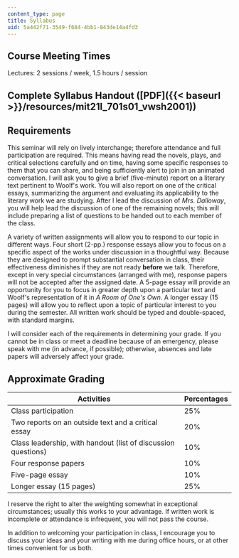 ```yaml
---
content_type: page
title: Syllabus
uid: 5a442f71-3549-f684-4bb1-843de14a4fd3
---
```


Course Meeting Times
--------------------

Lectures: 2 sessions / week, 1.5 hours / session

Complete Syllabus Handout ([PDF]({{< baseurl >}}/resources/mit21l_701s01_vwsh2001))
-----------------------------------------------------------------------------------

Requirements
------------

This seminar will rely on lively interchange; therefore attendance and full participation are required. This means having read the novels, plays, and critical selections carefully and on time, having some specific responses to them that you can share, and being sufficiently alert to join in an animated conversation. I will ask you to give a brief (five-minute) report on a literary text pertinent to Woolf's work. You will also report on one of the critical essays, summarizing the argument and evaluating its applicability to the literary work we are studying. After I lead the discussion of _Mrs. Dalloway_, you will help lead the discussion of one of the remaining novels; this will include preparing a list of questions to be handed out to each member of the class.

A variety of written assignments will allow you to respond to our topic in different ways. Four short (2-pp.) response essays allow you to focus on a specific aspect of the works under discussion in a thoughtful way. Because they are designed to prompt substantial conversation in class, their effectiveness diminishes if they are not ready **before** we talk. Therefore, except in very special circumstances (arranged with me), response papers will not be accepted after the assigned date. A 5-page essay will provide an opportunity for you to focus in greater depth upon a particular text and Woolf's representation of it in _A Room of One's Own_. A longer essay (15 pages) will allow you to reflect upon a topic of particular interest to you during the semester. All written work should be typed and double-spaced, with standard margins.

I will consider each of the requirements in determining your grade. If you cannot be in class or meet a deadline because of an emergency, please speak with me (in advance, if possible); otherwise, absences and late papers will adversely affect your grade.

Approximate Grading
-------------------

| Activities | Percentages |
| --- | --- |
| Class participation | 25% |
| Two reports on an outside text and a critical essay | 20% |
| Class leadership, with handout (list of discussion questions) | 10% |
| Four response papers | 10% |
| Five-page essay | 10% |
| Longer essay (15 pages) | 25% 

I reserve the right to alter the weighting somewhat in exceptional circumstances; usually this works to your advantage. If written work is incomplete or attendance is infrequent, you will not pass the course.

In addition to welcoming your participation in class, I encourage you to discuss your ideas and your writing with me during office hours, or at other times convenient for us both.
